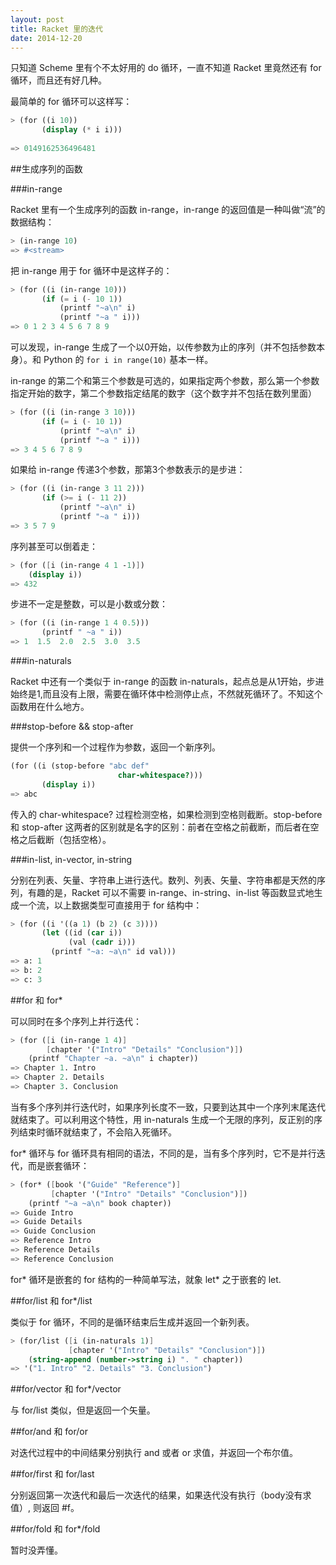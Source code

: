 ```yaml
---
layout: post
title: Racket 里的迭代
date: 2014-12-20
---
```


只知道 Scheme 里有个不太好用的 do 循环，一直不知道 Racket 里竟然还有 for 循环，而且还有好几种。

最简单的 for 循环可以这样写：

```scheme
> (for ((i 10))
       (display (* i i)))
       
=> 0149162536496481
```

##生成序列的函数

###in-range

Racket 里有一个生成序列的函数 in-range，in-range 的返回值是一种叫做“流”的数据结构：

```scheme
> (in-range 10)
=> #<stream>
```

把 in-range 用于 for 循环中是这样子的：

```scheme
> (for ((i (in-range 10)))
       (if (= i (- 10 1))
           (printf "~a\n" i)
           (printf "~a " i)))
=> 0 1 2 3 4 5 6 7 8 9
```

可以发现，in-range 生成了一个以0开始，以传参数为止的序列（并不包括参数本身）。和 Python 的 `for i in range(10)` 基本一样。

in-range 的第二个和第三个参数是可选的，如果指定两个参数，那么第一个参数指定开始的数字，第二个参数指定结尾的数字（这个数字并不包括在数列里面）

```scheme
> (for ((i (in-range 3 10)))
       (if (= i (- 10 1))
           (printf "~a\n" i)
           (printf "~a " i)))
=> 3 4 5 6 7 8 9
```

如果给 in-range 传递3个参数，那第3个参数表示的是步进：

```scheme
> (for ((i (in-range 3 11 2)))
       (if (>= i (- 11 2))
           (printf "~a\n" i)
           (printf "~a " i)))
=> 3 5 7 9
```

序列甚至可以倒着走：

```scheme
> (for ([i (in-range 4 1 -1)])
    (display i))
=> 432
```

步进不一定是整数，可以是小数或分数：

```scheme
> (for ((i (in-range 1 4 0.5)))
       (printf " ~a " i))
=> 1  1.5  2.0  2.5  3.0  3.5
```

###in-naturals

Racket 中还有一个类似于 in-range 的函数 in-naturals，起点总是从1开始，步进始终是1,而且没有上限，需要在循环体中检测停止点，不然就死循环了。不知这个函数用在什么地方。

###stop-before && stop-after

提供一个序列和一个过程作为参数，返回一个新序列。

```scheme
(for ((i (stop-before "abc def"
                        char-whitespace?)))
       (display i))
=> abc
```

传入的 char-whitespace? 过程检测空格，如果检测到空格则截断。stop-before 和 stop-after 这两者的区别就是名字的区别：前者在空格之前截断，而后者在空格之后截断（包括空格）。

###in-list, in-vector, in-string

分别在列表、矢量、字符串上进行迭代。数列、列表、矢量、字符串都是天然的序列，有趣的是，Racket 可以不需要 in-range、in-string、in-list 等函数显式地生成一个流，以上数据类型可直接用于 for 结构中：

```scheme
> (for ((i '((a 1) (b 2) (c 3))))
       (let ((id (car i))
             (val (cadr i)))
         (printf "~a: ~a\n" id val)))
=> a: 1
=> b: 2
=> c: 3
```

##for 和 for*

可以同时在多个序列上并行迭代：

```scheme
> (for ([i (in-range 1 4)]
        [chapter '("Intro" "Details" "Conclusion")])
    (printf "Chapter ~a. ~a\n" i chapter))
=> Chapter 1. Intro
=> Chapter 2. Details
=> Chapter 3. Conclusion
```

当有多个序列并行迭代时，如果序列长度不一致，只要到达其中一个序列末尾迭代就结束了。可以利用这个特性，用 in-naturals 生成一个无限的序列，反正别的序列结束时循环就结束了，不会陷入死循环。

for* 循环与 for 循环具有相同的语法，不同的是，当有多个序列时，它不是并行迭代，而是嵌套循环：

```scheme
> (for* ([book '("Guide" "Reference")]
         [chapter '("Intro" "Details" "Conclusion")])
    (printf "~a ~a\n" book chapter))
=> Guide Intro
=> Guide Details
=> Guide Conclusion
=> Reference Intro
=> Reference Details
=> Reference Conclusion
```

for* 循环是嵌套的 for 结构的一种简单写法，就象 let* 之于嵌套的 let.

##for/list 和 for*/list

类似于 for 循环，不同的是循环结束后生成并返回一个新列表。

```scheme
> (for/list ([i (in-naturals 1)]
             [chapter '("Intro" "Details" "Conclusion")])
    (string-append (number->string i) ". " chapter))
=> '("1. Intro" "2. Details" "3. Conclusion")
```

##for/vector 和 for*/vector

与 for/list 类似，但是返回一个矢量。

##for/and 和 for/or

对迭代过程中的中间结果分别执行 and 或者 or 求值，并返回一个布尔值。

##for/first 和 for/last

分别返回第一次迭代和最后一次迭代的结果，如果迭代没有执行（body没有求值）, 则返回 #f。

##for/fold 和 for*/fold

暂时没弄懂。
